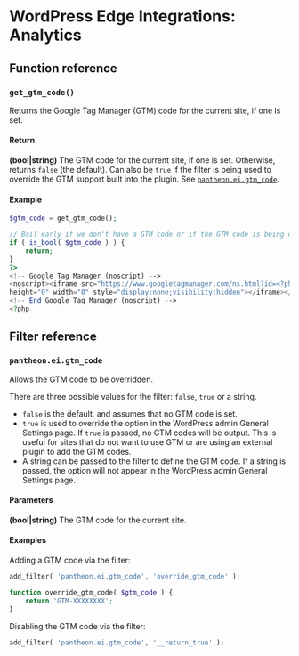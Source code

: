 # WordPress Edge Integrations: Analytics

## Function reference

### `get_gtm_code()`

Returns the Google Tag Manager (GTM) code for the current site, if one is set.

#### Return

__(bool|string)__ The GTM code for the current site, if one is set. Otherwise, returns `false` (the default). Can also be `true` if the filter is being used to override the GTM support built into the plugin. See [`pantheon.ei.gtm_code`](#pantheoneigtm_code).

#### Example

```php
$gtm_code = get_gtm_code();

// Bail early if we don't have a GTM code or if the GTM code is being overridden externally.
if ( is_bool( $gtm_code ) ) {
	return;
}
?>
<!-- Google Tag Manager (noscript) -->
<noscript><iframe src="https://www.googletagmanager.com/ns.html?id=<?php echo esc_attr( $gtm_code ); ?>"
height="0" width="0" style="display:none;visibility:hidden"></iframe></noscript>
<!-- End Google Tag Manager (noscript) -->
<?php
```

## Filter reference

### `pantheon.ei.gtm_code`

Allows the GTM code to be overridden. 

There are three possible values for the filter: `false`, `true` or a string. 

* `false` is the default, and assumes that no GTM code is set. 
* `true` is used to override the option in the WordPress admin General Settings page. If `true` is passed, no GTM codes will be output. This is useful for sites that do not want to use GTM or are using an external plugin to add the GTM codes.
* A string can be passed to the filter to define the GTM code. If a string is passed, the option will not appear in the WordPress admin General Settings page.

#### Parameters

__(bool|string)__ The GTM code for the current site.

#### Examples
Adding a GTM code via the filter:
```php
add_filter( 'pantheon.ei.gtm_code', 'override_gtm_code' );

function override_gtm_code( $gtm_code ) {
	return 'GTM-XXXXXXXX';
}
```

Disabling the GTM code via the filter:
```php
add_filter( 'pantheon.ei.gtm_code', '__return_true' );
```
